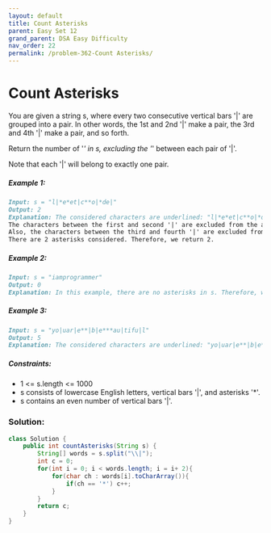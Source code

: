 ```yaml
---
layout: default
title: Count Asterisks
parent: Easy Set 12
grand_parent: DSA Easy Difficulty
nav_order: 22
permalink: /problem-362-Count Asterisks/
---
```

# Count Asterisks
You are given a string s, where every two consecutive vertical bars '|' are grouped into a pair. In other words, the 1st and 2nd '|' make a pair, the 3rd and 4th '|' make a pair, and so forth.

Return the number of '*' in s, excluding the '*' between each pair of '|'.

Note that each '|' will belong to exactly one pair.

##### Example 1:
```markdown
Input: s = "l|*e*et|c**o|*de|"
Output: 2
Explanation: The considered characters are underlined: "l|*e*et|c**o|*de|".
The characters between the first and second '|' are excluded from the answer.
Also, the characters between the third and fourth '|' are excluded from the answer.
There are 2 asterisks considered. Therefore, we return 2.
```
##### Example 2:
```markdown
Input: s = "iamprogrammer"
Output: 0
Explanation: In this example, there are no asterisks in s. Therefore, we return 0.
```
##### Example 3:
```markdown
Input: s = "yo|uar|e**|b|e***au|tifu|l"
Output: 5
Explanation: The considered characters are underlined: "yo|uar|e**|b|e***au|tifu|l". There are 5 asterisks considered. Therefore, we return 5.
```
##### Constraints:
* 1 <= s.length <= 1000
* s consists of lowercase English letters, vertical bars '|', and asterisks '*'.
* s contains an even number of vertical bars '|'.

### Solution:
```java
class Solution {
    public int countAsterisks(String s) {
        String[] words = s.split("\\|");
        int c = 0;
        for(int i = 0; i < words.length; i = i+ 2){
            for(char ch : words[i].toCharArray()){
                if(ch == '*') c++;
            }
        }
        return c;
    }
}
```